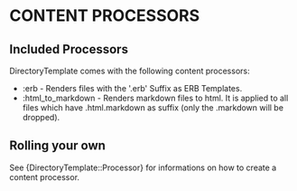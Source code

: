 CONTENT PROCESSORS
==================


Included Processors
-------------------

DirectoryTemplate comes with the following content processors:

* :erb - Renders files with the '.erb' Suffix as ERB Templates.
* :html\_to\_markdown - Renders markdown files to html. It is applied to all files which
  have .html.markdown as suffix (only the .markdown will be dropped).


Rolling your own
----------------

See {DirectoryTemplate::Processor} for informations on how to create a content processor.


